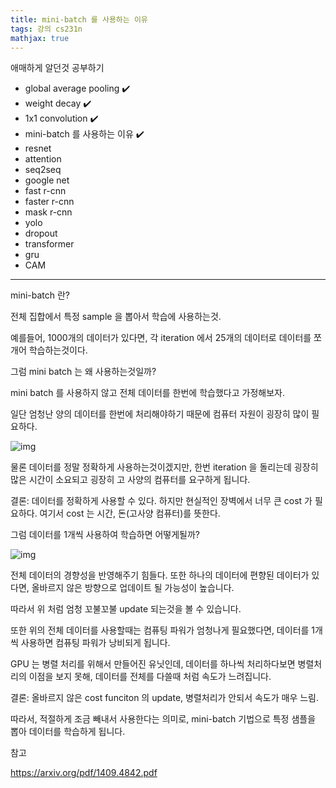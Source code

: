```yaml
---
title: mini-batch 를 사용하는 이유
tags: 강의 cs231n
mathjax: true
---
```



애매하게 알던것 공부하기

- global average pooling :heavy_check_mark:
- weight decay :heavy_check_mark:
- 1x1 convolution :heavy_check_mark:
- mini-batch 를 사용하는 이유 :heavy_check_mark:
- resnet
- attention
- seq2seq 
- google net
- fast r-cnn
- faster r-cnn
- mask r-cnn
- yolo
- dropout
- transformer
- gru
- CAM

------

mini-batch 란?

전체 집합에서 특정 sample 을 뽑아서 학습에 사용하는것.

예를들어, 1000개의 데이터가 있다면, 각 iteration 에서 25개의 데이터로 데이터를 쪼개어 학습하는것이다.



그럼 mini batch 는 왜 사용하는것일까?

mini batch 를 사용하지 않고 전체 데이터를 한번에 학습했다고 가정해보자.

일단 엄청난 양의 데이터를 한번에 처리해야하기 때문에 컴퓨터 자원이 굉장히 많이 필요하다.

![img](https://strutive07.github.io/assets/images/til_images/images/minibatch1.png)



물론 데이터를 정말 정확하게 사용하는것이겠지만, 한번 iteration 을 돌리는데 굉장히 많은 시간이 소요되고 굉장히 고 사양의 컴퓨터를 요구하게 됩니다.

결론: 데이터를 정확하게 사용할 수 있다. 하지만 현실적인 장벽에서 너무 큰 cost 가 필요하다. 여기서 cost 는 시간, 돈(고사양 컴퓨터)를 뜻한다.



그럼 데이터를 1개씩 사용하여 학습하면 어떻게될까?

![img](https://strutive07.github.io/assets/images/til_images/images/minibatch2.png)

전체 데이터의 경향성을 반영해주기 힘들다. 또한 하나의 데이터에 편향된 데이터가 있다면, 올바르지 않은 방향으로 업데이트 될 가능성이 높습니다.

따라서 위 처럼 엄청 꼬불꼬불 update 되는것을 볼 수 있습니다.

또한 위의 전체 데이터를 사용할때는 컴퓨팅 파워가 엄청나게 필요했다면, 데이터를 1개씩 사용하면 컴퓨팅 파워가 낭비되게 됩니다.

GPU 는 병렬 처리를 위해서 만들어진 유닛인데, 데이터를 하나씩 처리하다보면 병렬처리의 이점을 보지 못해, 데이터를 전체를 다쓸때 처럼 속도가 느려집니다.

결론: 올바르지 않은 cost funciton 의 update, 병렬처리가 안되서 속도가 매우 느림.



따라서, 적절하게 조금 빼내서 사용한다는 의미로, mini-batch 기법으로 특정 샘플을 뽑아 데이터를 학습하게 됩니다.



참고

<https://arxiv.org/pdf/1409.4842.pdf>